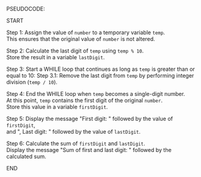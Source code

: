 PSEUDOCODE:


START

Step 1: Assign the value of `number` to a temporary variable `temp`.  
        This ensures that the original value of `number` is not altered.

Step 2: Calculate the last digit of `temp` using `temp % 10`.  
        Store the result in a variable `lastDigit`.

Step 3: Start a WHILE loop that continues as long as `temp` is greater than or equal to 10:
   Step 3.1: Remove the last digit from `temp` by performing integer division (`temp / 10`).

Step 4: End the WHILE loop when `temp` becomes a single-digit number.  
        At this point, `temp` contains the first digit of the original `number`.  
        Store this value in a variable `firstDigit`.

Step 5: Display the message "First digit: " followed by the value of `firstDigit`,  
        and ", Last digit: " followed by the value of `lastDigit`.

Step 6: Calculate the sum of `firstDigit` and `lastDigit`.  
        Display the message "Sum of first and last digit: " followed by the calculated sum.

END
